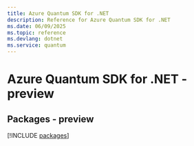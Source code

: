 ```yaml
---
title: Azure Quantum SDK for .NET
description: Reference for Azure Quantum SDK for .NET
ms.date: 06/09/2025
ms.topic: reference
ms.devlang: dotnet
ms.service: quantum
---
```

# Azure Quantum SDK for .NET - preview
## Packages - preview
[!INCLUDE [packages](quantum-index.md)]